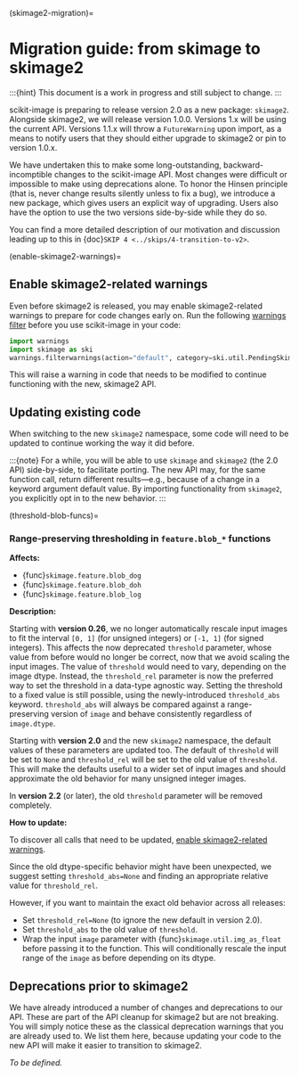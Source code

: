 (skimage2-migration)=

# Migration guide: from skimage to skimage2

:::{hint}
This document is a work in progress and still subject to change.
:::

scikit-image is preparing to release version 2.0 as a new package: `skimage2`.
Alongside skimage2, we will release version 1.0.0. Versions 1.x will be using the current API.
Versions 1.1.x will throw a `FutureWarning` upon import, as a means to notify users that
they should either upgrade to skimage2 or pin to version 1.0.x.

We have undertaken this to make some long-outstanding, backward-incomptible changes to the scikit-image API.
Most changes were difficult or impossible to make using deprecations alone.
To honor the Hinsen principle (that is, never change results silently unless to fix a bug), we introduce a new package, which gives users an explicit way of upgrading.
Users also have the option to use the two versions side-by-side while they do so.

You can find a more detailed description of our motivation and discussion leading up to this in {doc}`SKIP 4 <../skips/4-transition-to-v2>`.

(enable-skimage2-warnings)=

## Enable skimage2-related warnings

Even before skimage2 is released, you may enable skimage2-related warnings to prepare for code changes early on.
Run the following [warnings filter](https://docs.python.org/3/library/warnings.html#the-warnings-filter) before you use scikit-image in your code:

```python
import warnings
import skimage as ski
warnings.filterwarnings(action="default", category=ski.util.PendingSkimage2Change)
```

This will raise a warning in code that needs to be modified to continue functioning with the new, skimage2 API.

## Updating existing code

When switching to the new `skimage2` namespace, some code will need to be updated to continue working the way it did before.

:::{note}
For a while, you will be able to use `skimage` and `skimage2` (the 2.0 API) side-by-side, to facilitate porting.
The new API may, for the same function call, return different results—e.g., because of a change in a keyword argument default value.
By importing functionality from `skimage2`, you explicitly opt in to the new behavior.
:::

(threshold-blob-funcs)=

### Range-preserving thresholding in `feature.blob_*` functions

**Affects:**

- {func}`skimage.feature.blob_dog`
- {func}`skimage.feature.blob_doh`
- {func}`skimage.feature.blob_log`

**Description:**

Starting with **version 0.26**, we no longer automatically rescale input images to fit the interval `[0, 1]` (for unsigned integers) or `[-1, 1]` (for signed integers).
This affects the now deprecated `threshold` parameter, whose value from before would no longer be correct, now that we avoid scaling the input images.
The value of `threshold` would need to vary, depending on the image dtype.
Instead, the `threshold_rel` parameter is now the preferred way to set the threshold in a data-type agnostic way.
Setting the threshold to a fixed value is still possible, using the newly-introduced `threshold_abs` keyword.
`threshold_abs` will always be compared against a range-preserving version of `image` and behave consistently regardless of `image.dtype`.

Starting with **version 2.0** and the new `skimage2` namespace, the default values of these parameters are updated too.
The default of `threshold` will be set to `None` and `threshold_rel` will be set to the old value of `threshold`.
This will make the defaults useful to a wider set of input images and should approximate the old behavior for many unsigned integer images.

In **version 2.2** (or later), the old `threshold` parameter will be removed completely.

**How to update:**

To discover all calls that need to be updated, [enable skimage2-related warnings](#enable-skimage2-warnings).

Since the old dtype-specific behavior might have been unexpected, we suggest setting `threshold_abs=None` and finding an appropriate relative value for `threshold_rel`.

However, if you want to maintain the exact old behavior across all releases:

- Set `threshold_rel=None` (to ignore the new default in version 2.0).
- Set `threshold_abs` to the old value of `threshold`.
- Wrap the input `image` parameter with {func}`skimage.util.img_as_float` before passing it to the function.
  This will conditionally rescale the input range of the `image` as before depending on its dtype.

## Deprecations prior to skimage2

We have already introduced a number of changes and deprecations to our API.
These are part of the API cleanup for skimage2 but are not breaking.
You will simply notice these as the classical deprecation warnings that you are already used to.
We list them here, because updating your code to the new API will make it easier to transition to skimage2.

_To be defined._
